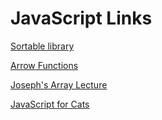 # JavaScript Links

[Sortable library](http://rubaxa.github.io/Sortable/)

[Arrow Functions](https://developer.mozilla.org/en-US/docs/Web/JavaScript/Reference/Functions/Arrow_functions)

[Joseph's Array Lecture](https://docs.google.com/document/d/1bGNEdIHDrLV9lwfyPB2Or1lhm7nVxAoVmDrxGyD7JtY/edit)

[JavaScript for Cats](http://jsforcats.com/)
